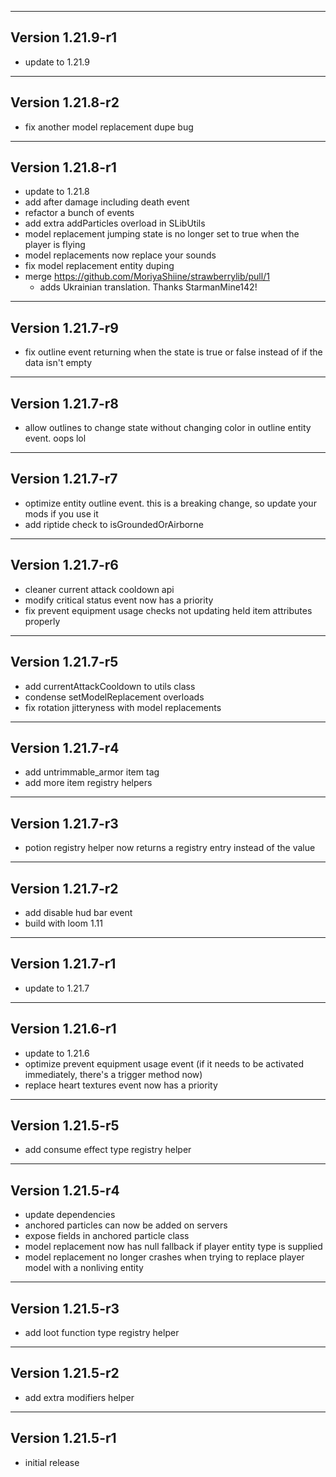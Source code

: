 ------------------------------------------------------
Version 1.21.9-r1
------------------------------------------------------
- update to 1.21.9

------------------------------------------------------
Version 1.21.8-r2
------------------------------------------------------
- fix another model replacement dupe bug

------------------------------------------------------
Version 1.21.8-r1
------------------------------------------------------
- update to 1.21.8
- add after damage including death event
- refactor a bunch of events
- add extra addParticles overload in SLibUtils
- model replacement jumping state is no longer set to true when the player is flying
- model replacements now replace your sounds
- fix model replacement entity duping
- merge https://github.com/MoriyaShiine/strawberrylib/pull/1
  - adds Ukrainian translation. Thanks StarmanMine142!

------------------------------------------------------
Version 1.21.7-r9
------------------------------------------------------
- fix outline event returning when the state is true or false instead of if the data isn't empty

------------------------------------------------------
Version 1.21.7-r8
------------------------------------------------------
- allow outlines to change state without changing color in outline entity event. oops lol

------------------------------------------------------
Version 1.21.7-r7
------------------------------------------------------
- optimize entity outline event. this is a breaking change, so update your mods if you use it
- add riptide check to isGroundedOrAirborne

------------------------------------------------------
Version 1.21.7-r6
------------------------------------------------------
- cleaner current attack cooldown api
- modify critical status event now has a priority
- fix prevent equipment usage checks not updating held item attributes properly

------------------------------------------------------
Version 1.21.7-r5
------------------------------------------------------
- add currentAttackCooldown to utils class
- condense setModelReplacement overloads
- fix rotation jitteryness with model replacements

------------------------------------------------------
Version 1.21.7-r4
------------------------------------------------------
- add untrimmable_armor item tag
- add more item registry helpers

------------------------------------------------------
Version 1.21.7-r3
------------------------------------------------------
- potion registry helper now returns a registry entry instead of the value

------------------------------------------------------
Version 1.21.7-r2
------------------------------------------------------
- add disable hud bar event
- build with loom 1.11

------------------------------------------------------
Version 1.21.7-r1
------------------------------------------------------
- update to 1.21.7

------------------------------------------------------
Version 1.21.6-r1
------------------------------------------------------
- update to 1.21.6
- optimize prevent equipment usage event (if it needs to be activated immediately, there's a trigger method now)
- replace heart textures event now has a priority

------------------------------------------------------
Version 1.21.5-r5
------------------------------------------------------
- add consume effect type registry helper

------------------------------------------------------
Version 1.21.5-r4
------------------------------------------------------
- update dependencies
- anchored particles can now be added on servers
- expose fields in anchored particle class
- model replacement now has null fallback if player entity type is supplied
- model replacement no longer crashes when trying to replace player model with a nonliving entity

------------------------------------------------------
Version 1.21.5-r3
------------------------------------------------------
- add loot function type registry helper

------------------------------------------------------
Version 1.21.5-r2
------------------------------------------------------
- add extra modifiers helper

------------------------------------------------------
Version 1.21.5-r1
------------------------------------------------------
- initial release